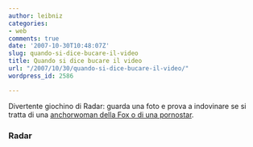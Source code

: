 ```yaml
---
author: leibniz
categories:
- web
comments: true
date: '2007-10-30T10:48:07Z'
slug: quando-si-dice-bucare-il-video
title: Quando si dice bucare il video
url: "/2007/10/30/quando-si-dice-bucare-il-video/"
wordpress_id: 2586

---
```

Divertente giochino di Radar: guarda una foto e prova a indovinare se si tratta di una [anchorwoman della Fox o di una pornostar](https://www.radaronline.com/quiz/2007/10/fox_news_anchor_or_porn_star.php).


### Radar
